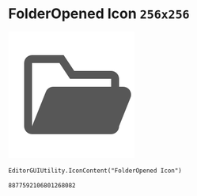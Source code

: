 # FolderOpened Icon `256x256`
<img src="/img/FolderOpened%20Icon.png" width=256 height=256>

``` CSharp
EditorGUIUtility.IconContent("FolderOpened Icon")
```
```
8877592106801268082
```
